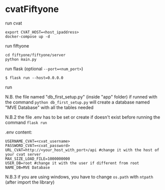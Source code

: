 # cvatFiftyone

run cvat
```
export CVAT_HOST=<host_ipaddress>
docker-compose up -d
```

run fiftyone
```
cd fiftyone/fiftyone/server
python main.py
```

run  flask (optional `--port=<num_port>`)
```
$ flask run --host=0.0.0.0
```

run 

N.B. the file named "db_first_setup.py" (inside "app" folder) if runned with the command `python db_first_setup.py` will create a database named "MVE Database" with all the tables needed

N.B.2 the file .env has to be set or create if doesn't exist before running the command `flask run`

.env content:

```
USERNAME_CVAT=<cvat_username>
PASSWORD_CVAT=<cvat_password>
URL_CVAT=http://<your_host_with_port>/api #change it with the host of your cvat server
MAX_SIZE_LOAD_FILE=1000000000
USER_DB=root #change it with the user if different from root
NAME_DB=MVE Database
``` 

N.B.3 if you are using windows, you have to change `os.path` with `ntpath` (after import the library)
